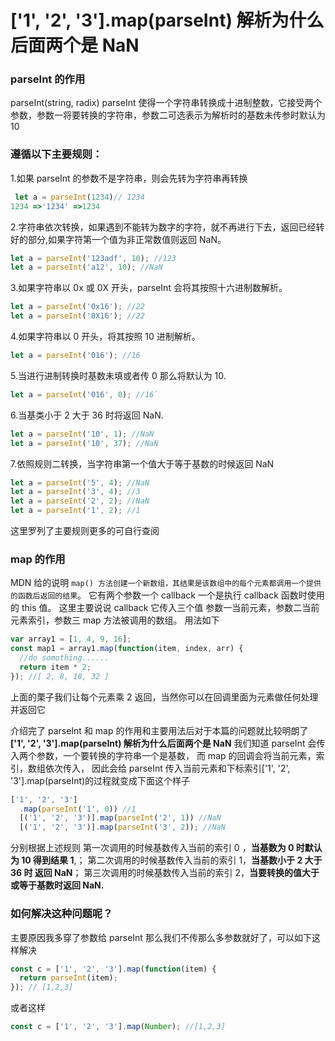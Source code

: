# ['1', '2', '3'].map(parseInt) 解析为什么后面两个是 NaN

### parseInt 的作用

parseInt(string, radix)
parseInt 使得一个字符串转换成十进制整数，它接受两个参数，参数一将要转换的字符串，参数二可选表示为解析时的基数未传参时默认为 10

### 遵循以下主要规则：

1.如果 parseInt 的参数不是字符串，则会先转为字符串再转换

```js
 let a = parseInt(1234)// 1234
1234 =>'1234' =>1234
```

2.字符串依次转换，如果遇到不能转为数字的字符，就不再进行下去，返回已经转好的部分,如果字符第一个值为非正常数值则返回 NaN。

```js
let a = parseInt('123adf', 10); //123
let a = parseInt('a12', 10); //NaN
```

3.如果字符串以 0x 或 0X 开头，parseInt 会将其按照十六进制数解析。

```js
let a = parseInt('0x16'); //22
let a = parseInt('0X16'); //22
```

4.如果字符串以 0 开头，将其按照 10 进制解析。

```js
let a = parseInt('016'); //16
```

5.当进行进制转换时基数未填或者传 0 那么将默认为 10.

```js
let a = parseInt('016', 0); //16`
```

6.当基类小于 2 大于 36 时将返回 NaN.

```js
let a = parseInt('10', 1); //NaN
let a = parseInt('10', 37); //NaN
```

7.依照规则二转换，当字符串第一个值大于等于基数的时候返回 NaN

```js
let a = parseInt('5', 4); //NaN
let a = parseInt('3', 4); //3
let a = parseInt('2', 2); //NaN
let a = parseInt('1', 2); //1
```

这里罗列了主要规则更多的可自行查阅
[](https://developer.mozilla.org/zh-CN/docs/Web/JavaScript/Reference/Global_Objects/parseInt)

### map 的作用

MDN 给的说明
`map() 方法创建一个新数组，其结果是该数组中的每个元素都调用一个提供的函数后返回的结果`。
它有两个参数一个 callback 一个是执行 callback 函数时使用的 this 值。
这里主要说说 callback 它传入三个值 参数一当前元素，参数二当前元素索引，参数三 map 方法被调用的数组。
用法如下

```js
var array1 = [1, 4, 9, 16];
const map1 = array1.map(function(item, index, arr) {
  //do somothing......
  return item * 2;
}); //[ 2, 8, 18, 32 ]
```

上面的栗子我们让每个元素乘 2 返回，当然你可以在回调里面为元素做任何处理并返回它

介绍完了 parseInt 和 map 的作用和主要用法后对于本篇的问题就比较明朗了
**['1', '2', '3'].map(parseInt) 解析为什么后面两个是 NaN**
我们知道 parseInt 会传入两个参数，一个要转换的字符串一个是基数， 而 map 的回调会将当前元素，索引，数组依次传入， 因此会给 parseInt 传入当前元素和下标索引['1', '2', '3'].map(parseInt)的过程就变成下面这个样子

```js
['1', '2', '3']
  .map(parseInt('1', 0)) //1
  [('1', '2', '3')].map(parseInt('2', 1)) //NaN
  [('1', '2', '3')].map(parseInt('3', 2)); //NaN
```

分别根据上述规则
第一次调用的时候基数传入当前的索引 0 ，**当基数为 0 时默认为 10 得到结果 1**,；
第二次调用的时候基数传入当前的索引 1，**当基数小于 2 大于 36 时 返回 NaN**；
第三次调用的时候基数传入当前的索引 2，**当要转换的值大于或等于基数时返回 NaN.**

### 如何解决这种问题呢？

主要原因我多穿了参数给 parseInt 那么我们不传那么多参数就好了，可以如下这样解决

```js
const c = ['1', '2', '3'].map(function(item) {
  return parseInt(item);
}); // [1,2,3]
```

或者这样

```js
const c = ['1', '2', '3'].map(Number); //[1,2,3]
```
